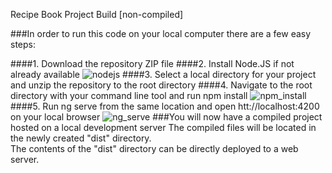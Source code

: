 Recipe Book Project Build [non-compiled]

###In order to run this code on your local computer there are a few easy steps:

####1. Download the repository ZIP file
####2. Install Node.JS if not already available
![nodejs](https://cloud.githubusercontent.com/assets/4675174/17707742/cf03de8a-63af-11e6-9335-b059b4d55802.png)
####3. Select a local directory for your project and unzip the repository to the root directory
####4. Navigate to the root directory with your command line tool and run npm install
![npm_install](https://cloud.githubusercontent.com/assets/4675174/17707942/b0141bec-63b0-11e6-9f67-53dcbb522cd8.png)
####5. Run ng serve from the same location and open htt://localhost:4200 on your local browser
![ng_serve](https://cloud.githubusercontent.com/assets/4675174/17707955/b8c06020-63b0-11e6-8df1-44f142bca7bf.png)
###You will now have a compiled project hosted on a local development server
The compiled files will be located in the newly created "dist" directory.<br>
The contents of the "dist" directory can be directly deployed to a web server.
